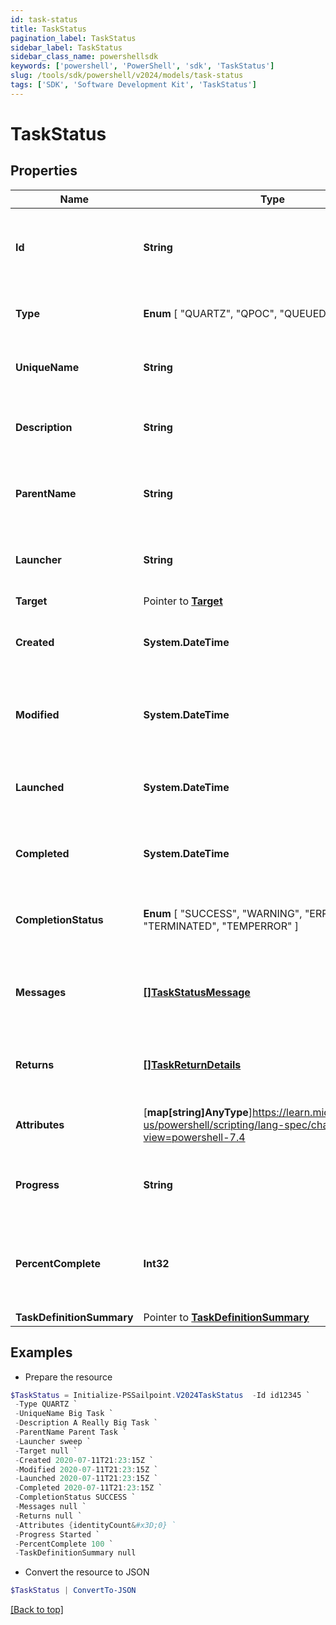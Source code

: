 ```yaml
---
id: task-status
title: TaskStatus
pagination_label: TaskStatus
sidebar_label: TaskStatus
sidebar_class_name: powershellsdk
keywords: ['powershell', 'PowerShell', 'sdk', 'TaskStatus'] 
slug: /tools/sdk/powershell/v2024/models/task-status
tags: ['SDK', 'Software Development Kit', 'TaskStatus']
---
```



# TaskStatus

## Properties

Name | Type | Description | Notes
------------ | ------------- | ------------- | -------------
**Id** |  **String** | System-generated unique ID of the task this TaskStatus represents | [required]
**Type** |   **Enum** [  "QUARTZ",    "QPOC",    "QUEUED_TASK" ] | Type of task this TaskStatus represents | [required]
**UniqueName** |  **String** | Name of the task this TaskStatus represents | [required]
**Description** |  **String** | Description of the task this TaskStatus represents | [required]
**ParentName** |  **String** | Name of the parent of the task this TaskStatus represents | [required]
**Launcher** |  **String** | Service to execute the task this TaskStatus represents | [required]
**Target** |  Pointer to [**Target**](target) |  | [optional] 
**Created** |  **System.DateTime** | Creation date of the task this TaskStatus represents | [required]
**Modified** |  **System.DateTime** | Last modification date of the task this TaskStatus represents | [required]
**Launched** |  **System.DateTime** | Launch date of the task this TaskStatus represents | [required]
**Completed** |  **System.DateTime** | Completion date of the task this TaskStatus represents | [required]
**CompletionStatus** |   **Enum** [  "SUCCESS",    "WARNING",    "ERROR",    "TERMINATED",    "TEMPERROR" ] | Completion status of the task this TaskStatus represents | [required]
**Messages** |  [**[]TaskStatusMessage**](task-status-message) | Messages associated with the task this TaskStatus represents | [required]
**Returns** |  [**[]TaskReturnDetails**](task-return-details) | Return values from the task this TaskStatus represents | [required]
**Attributes** |  [**map[string]AnyType**]https://learn.microsoft.com/en-us/powershell/scripting/lang-spec/chapter-04?view=powershell-7.4 | Attributes of the task this TaskStatus represents | [required]
**Progress** |  **String** | Current progress of the task this TaskStatus represents | [required]
**PercentComplete** |  **Int32** | Current percentage completion of the task this TaskStatus represents | [required]
**TaskDefinitionSummary** |  Pointer to [**TaskDefinitionSummary**](task-definition-summary) |  | [optional] 

## Examples

- Prepare the resource
```powershell
$TaskStatus = Initialize-PSSailpoint.V2024TaskStatus  -Id id12345 `
 -Type QUARTZ `
 -UniqueName Big Task `
 -Description A Really Big Task `
 -ParentName Parent Task `
 -Launcher sweep `
 -Target null `
 -Created 2020-07-11T21:23:15Z `
 -Modified 2020-07-11T21:23:15Z `
 -Launched 2020-07-11T21:23:15Z `
 -Completed 2020-07-11T21:23:15Z `
 -CompletionStatus SUCCESS `
 -Messages null `
 -Returns null `
 -Attributes {identityCount&#x3D;0} `
 -Progress Started `
 -PercentComplete 100 `
 -TaskDefinitionSummary null
```

- Convert the resource to JSON
```powershell
$TaskStatus | ConvertTo-JSON
```


[[Back to top]](#) 

